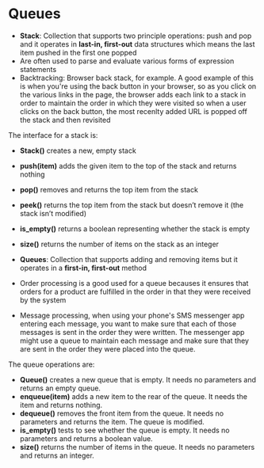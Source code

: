 # Queues

- **Stack**: Collection that supports two principle operations: push and pop and it operates in **last-in, first-out** data structures which means the last item pushed in the first one popped
- Are often used to parse and evaluate various forms of expression statements
- Backtracking: Browser back stack, for example. A good example of this is when you're using the back button in your browser, so as you click on the various links in the page, the browser adds each link to a stack in order to maintain the order in which they were visited so when a user clicks on the back button, the most recenlty added URL is popped off the stack and then revisited


The interface for a stack is:

- **Stack()** creates a new, empty stack
- **push(item)** adds the given item to the top of the stack and returns nothing
- **pop()** removes and returns the top item from the stack
- **peek()** returns the top item from the stack but doesn’t remove it (the stack isn’t modified)
- **is_empty()** returns a boolean representing whether the stack is empty
- **size()** returns the number of items on the stack as an integer


- **Queues**: Collection that supports adding and removing items but it operates in a **first-in, first-out** method
- Order processing is a good used for a queue becauses it ensures that orders for a product are fulfilled in the order in that they were received by the system
- Message processing, when using your phone's SMS messenger app entering each message, you want to make sure that each of those messages is sent in the order they were written. The messenger app might use a queue to maintain each message and make sure that they are sent in the order they were placed into the queue.

The queue operations are:

- **Queue()** creates a new queue that is empty. It needs no parameters and returns an empty queue.
- **enqueue(item)** adds a new item to the rear of the queue. It needs the item and returns nothing.
- **dequeue()** removes the front item from the queue. It needs no parameters and returns the item. The queue is modified.
- **is_empty()** tests to see whether the queue is empty. It needs no parameters and returns a boolean value.
- **size()** returns the number of items in the queue. It needs no parameters and returns an integer.